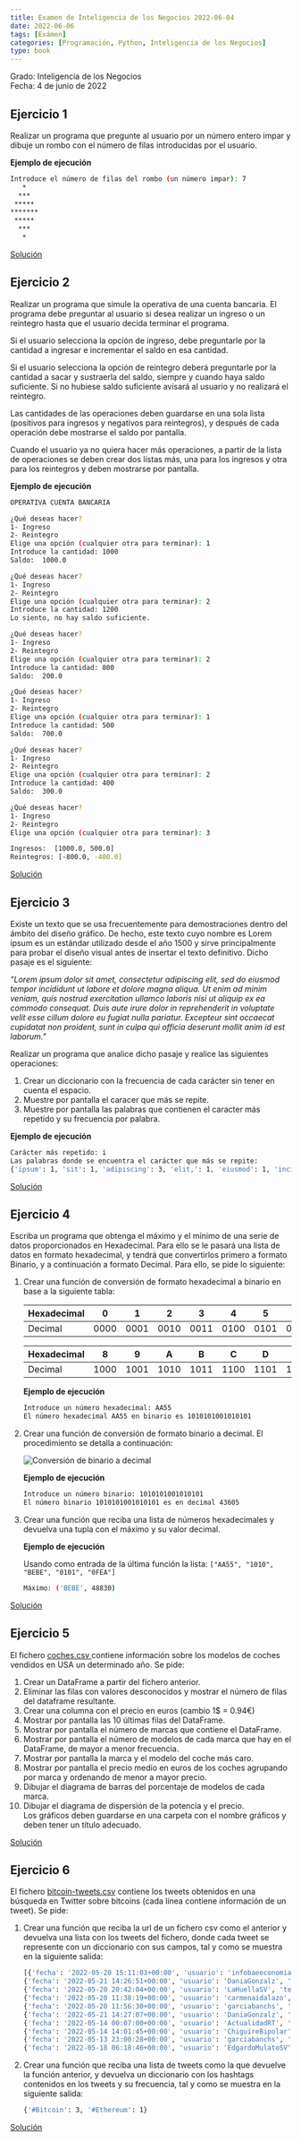 ```yaml
---
title: Examen de Inteligencia de los Negocios 2022-06-04
date: 2022-06-06
tags: [Exámen]
categories: [Programación, Python, Inteligencia de los Negocios]
type: book
---
```


Grado: Inteligencia de los Negocios  
Fecha: 4 de junio de 2022

## Ejercicio 1

Realizar un programa que pregunte al usuario por un número entero impar y dibuje un rombo con el número de filas introducidas por el usuario.

**Ejemplo de ejecución**

```sh
Introduce el número de filas del rombo (un número impar): 7
   *
  ***
 *****
*******
 *****
  ***
   *
```

<a href="https://colab.research.google.com/github/asalber/aprendeconalf/blob/master/content/es/docencia/python/examenes/inteligencia-negocios/soluciones/examen-2022-06-04/ejercicio1.ipynb" class="btn btn-info" target="_blank">Solución</a>

## Ejercicio 2

Realizar un programa que simule la operativa de una cuenta bancaria. El programa debe preguntar al usuario si desea realizar un ingreso o un reintegro hasta que el usuario decida terminar el programa.

Si el usuario selecciona la opción de ingreso, debe preguntarle por la cantidad a ingresar e incrementar el saldo en esa cantidad.

Si el usuario selecciona la opción de reintegro deberá preguntarle por la cantidad a sacar y sustraerla del saldo, siempre y cuando haya saldo suficiente. Si no hubiese saldo suficiente avisará al usuario y no realizará el reintegro.

Las cantidades de las operaciones deben guardarse en una sola lista (positivos para ingresos y negativos para reintegros), y después de cada operación debe mostrarse el saldo por pantalla.

Cuando el usuario ya no quiera hacer más operaciones, a partir de la lista de operaciones se deben crear dos listas más, una para los ingresos y otra para los reintegros y deben mostrarse por pantalla.

**Ejemplo de ejecución**

```sh
OPERATIVA CUENTA BANCARIA

¿Qué deseas hacer?
1- Ingreso
2- Reintegro
Elige una opción (cualquier otra para terminar): 1
Introduce la cantidad: 1000
Saldo:  1000.0

¿Qué deseas hacer?
1- Ingreso
2- Reintegro
Elige una opción (cualquier otra para terminar): 2
Introduce la cantidad: 1200
Lo siento, no hay saldo suficiente.

¿Qué deseas hacer?
1- Ingreso
2- Reintegro
Elige una opción (cualquier otra para terminar): 2
Introduce la cantidad: 800
Saldo:  200.0

¿Qué deseas hacer?
1- Ingreso
2- Reintegro
Elige una opción (cualquier otra para terminar): 1
Introduce la cantidad: 500
Saldo:  700.0

¿Qué deseas hacer?
1- Ingreso
2- Reintegro
Elige una opción (cualquier otra para terminar): 2
Introduce la cantidad: 400
Saldo:  300.0

¿Qué deseas hacer?
1- Ingreso
2- Reintegro
Elige una opción (cualquier otra para terminar): 3

Ingresos:  [1000.0, 500.0]
Reintegros: [-800.0, -400.0]
```

<a href="https://colab.research.google.com/github/asalber/aprendeconalf/blob/master/content/es/docencia/python/examenes/inteligencia-negocios/soluciones/examen-2022-06-04/ejercicio2.ipynb" class="btn btn-info" target="_blank">Solución</a>

## Ejercicio 3

Existe un texto que se usa frecuentemente para demostraciones dentro del ámbito del diseño gráfico. De hecho, este texto cuyo nombre es Lorem ipsum es un estándar utilizado desde el año 1500 y sirve principalmente para probar el diseño visual antes de insertar el texto definitivo. Dicho pasaje es el siguiente:

_"Lorem ipsum dolor sit amet, consectetur adipiscing elit, sed do eiusmod tempor incididunt ut labore et dolore magna aliqua. Ut enim ad minim veniam, quis nostrud exercitation ullamco laboris nisi ut aliquip ex ea commodo consequat. Duis aute irure dolor in reprehenderit in voluptate velit esse cillum dolore eu fugiat nulla pariatur. Excepteur sint occaecat cupidatat non proident, sunt in culpa qui officia deserunt mollit anim id est laborum."_

Realizar un programa que analice dicho pasaje y realice las siguientes operaciones:

1. Crear un diccionario con la frecuencia de cada carácter sin tener en cuenta el espacio.
2. Muestre por pantalla el caracer que más se repite.
3. Muestre por pantalla las palabras que contienen el caracter más repetido y su frecuencia por palabra.

**Ejemplo de ejecución**

```sh
Carácter más repetido: i
Las palabras donde se encuentra el carácter que más se repite:
{'ipsum': 1, 'sit': 1, 'adipiscing': 3, 'elit,': 1, 'eiusmod': 1, 'incididunt': 3, 'aliqua.': 1, 'enim': 1, 'minim': 2, 'veniam,': 1, 'quis': 1, 'exercitation': 2, 'laboris': 1, 'nisi': 2, 'aliquip': 2, 'Duis': 1, 'irure': 1, 'in': 1, 'reprehenderit': 1, 'velit': 1, 'cillum': 1, 'fugiat': 1, 'pariatur.': 1, 'sint': 1, 'cupidatat': 1, 'proident,': 1, 'qui': 1, 'officia': 2, 'mollit': 1, 'anim': 1, 'id': 1}
```

<a href="https://colab.research.google.com/github/asalber/aprendeconalf/blob/master/content/es/docencia/python/examenes/inteligencia-negocios/soluciones/examen-2022-06-04/ejercicio3.ipynb" class="btn btn-info" target="_blank">Solución</a>

## Ejercicio 4

Escriba un programa que obtenga el máximo y el mínimo de una serie de datos proporcionados en Hexadecimal. Para ello se le pasará una lista de datos en formato hexadecimal, y tendrá que convertirlos primero a formato Binario, y a continuación a formato Decimal. Para ello, se pide lo siguiente:

1. Crear una función de conversión de formato hexadecimal a binario en base a la siguiente tabla:

    | Hexadecimal |  0   |  1   |  2   |  3   |  4   |  5   |  6   |  7   |
    | :---------- | :--: | :--: | :--: | :--: | :--: | :--: | :--: | :--: |
    | Decimal     | 0000 | 0001 | 0010 | 0011 | 0100 | 0101 | 0110 | 0111 |
   
    | Hexadecimal |  8   |  9   |  A   |  B   |  C   |  D   |  E   |  F   |
    | :---------- | :--: | :--: | :--: | :--: | :--: | :--: | :--: | :--: |
    | Decimal     | 1000 | 1001 | 1010 | 1011 | 1100 | 1101 | 1110 | 1111 |

    **Ejemplo de ejecución**

    ```sh
    Introduce un número hexadecimal: AA55
    El número hexadecimal AA55 en binario es 1010101001010101
    ```

2. Crear una función de conversión de formato binario a decimal. El procedimiento se detalla a continuación:

    ![Conversión de binario a decimal](../img/conversion-binario-decimal.png)

    **Ejemplo de ejecución**
    ```sh
    Introduce un número binario: 1010101001010101
    El número binario 1010101001010101 es en decimal 43605
    ```

3. Crear una función que reciba una lista de números hexadecimales y devuelva una tupla con el máximo y su valor decimal.

    **Ejemplo de ejecución**

    Usando como entrada de la última función la lista: `["AA55", "1010", "BEBE", "0101", "0FEA"]`
    ```sh
    Máximo: ('BEBE', 48830)
    ```

<a href="https://colab.research.google.com/github/asalber/aprendeconalf/blob/master/content/es/docencia/python/examenes/inteligencia-negocios/soluciones/examen-2022-06-04/ejercicio4.ipynb" class="btn btn-info" target="_blank">Solución</a>

## Ejercicio 5

El fichero [coches.csv ](https://aprendeconalf.es/docencia/python/examenes/inteligencia-negocios/soluciones/examen-2022-06-04/coches.csv) contiene información sobre los modelos de coches vendidos en USA un determinado año. Se pide: 

1. Crear un DataFrame a partir del fichero anterior. 
2. Eliminar las filas con valores desconocidos y mostrar el número de filas del dataframe resultante. 
3. Crear una columna con el precio en euros (cambio 1$ = 0.94€) 
4. Mostrar por pantalla las 10 últimas filas del DataFrame. 
5. Mostrar por pantalla el número de marcas que contiene el DataFrame. 
6. Mostrar por pantalla el número de modelos de cada marca que hay en el DataFrame, de mayor a menor frecuencia. 
7. Mostrar por pantalla la marca y el modelo del coche más caro. 
8. Mostrar por pantalla el precio medio en euros de los coches agrupando por marca y ordenando de menor a mayor precio. 
9. Dibujar el diagrama de barras del porcentaje de modelos de cada marca. 
10. Dibujar el diagrama de dispersión de la potencia y el precio.  
Los gráficos deben guardarse en una carpeta con el nombre gráficos y deben tener un título adecuado. 

<a href="https://colab.research.google.com/github/asalber/aprendeconalf/blob/master/content/es/docencia/python/examenes/inteligencia-negocios/soluciones/examen-2022-06-04/ejercicio5.ipynb" class="btn btn-info" target="_blank">Solución</a>

## Ejercicio 6

El fichero [bitcoin-tweets.csv](https://aprendeconalf.es/docencia/python/examenes/inteligencia-negocios/soluciones/examen-2022-06-04/bitcoin-tweets.csv) contiene los tweets obtenidos en una búsqueda en Twitter sobre bitcoins (cada línea contiene información de un tweet). Se pide: 

1. Crear una función que reciba la url de un fichero csv como el anterior y devuelva una lista con los tweets del fichero, donde cada tweet se represente con un diccionario con sus campos, tal y como se muestra en la siguiente salida: 

    ```sh
    [{'fecha': '2022-05-20 15:11:03+00:00', 'usuario': 'infobaeeconomia', 'texto': 'Bill Gates contra el Bitcoin: “No aporta nada” https://t.co/pZBlC664gw', 'likes': '496'}, 
    {'fecha': '2022-05-21 14:26:51+00:00', 'usuario': 'DaniaGonzalz', 'texto': 'El Salvador hoy es un referente en materia de Inclusión Financiera gracias a la Ley #Bitcoin, países de la región c… https://t.co/P8oS2nfm36', 'likes': '554'}, 
    {'fecha': '2022-05-20 20:42:04+00:00', 'usuario': 'LaHuellaSV', 'texto': 'El asesor en criptoeconomía y fundador de Criptokuántica, Néstor Kreimer, afirmó que El Salvador tiene actualmente… https://t.co/HbSqrQYk67', 'likes': '57'}, 
    {'fecha': '2022-05-20 11:38:19+00:00', 'usuario': 'carmenaidalazo', 'texto': 'La ironía con bitcoin es que años de bajas tasas y politica monetaria expansiva alimentaron incrementos en precios… https://t.co/cm2mo86eKy', 'likes': '284'}, 
    {'fecha': '2022-05-20 11:56:30+00:00', 'usuario': 'garciabanchs', 'texto': 'Cuando a soberbios del #Bitcoin aún les cambiaban los pañales, ya me quemaba las pestañas en mi doctorado de Econom… https://t.co/82tj5Dcalp', 'likes': '74'}, 
    {'fecha': '2022-05-21 14:27:07+00:00', 'usuario': 'DaniaGonzalz', 'texto': '"El Salvador es la capital del #Bitcoin #Ethereum , invitamos a todos los países a invertir en el futuro, por eso nuestro p… https://t.co/UnQVQZj7aw"', 'likes': '89'}, 
    {'fecha': '2022-05-14 00:07:00+00:00', 'usuario': 'ActualidadRT', 'texto': "@ActualidadRT's account has been withheld in Belgium, Austria, Bulgaria, Sweden, Croatia, Spain, Slovenia, Cyprus, Slovakia, Czech Republic, Romania, Portugal, Poland, Denmark, Netherlands, Estonia, Malta, Luxembourg, Finland, France, Lithuania, Germany, Greece, Latvia, Hungary, Italy, Ireland, United Kingdom in response to a legal demand. Learn more.", 'likes': '1037'}, 
    {'fecha': '2022-05-14 14:01:45+00:00', 'usuario': 'ChiguireBipolar', 'texto': 'Testigo de Jehová se esconde de promotor del Bitcoin https://t.co/odVOELmYKu https://t.co/GOtuWLoGhT', 'likes': '1082'}, {'fecha': '2022-05-15 01:21:58+00:00', 'usuario': 'el_pais', 'texto': 'El Salvador convirtió al Bitcoin en su moneda legal. Con la caída de las criptomonedas, han caído en picado también… https://t.co/fFlk1P1LSj', 'likes': '551'}, 
    {'fecha': '2022-05-13 23:00:28+00:00', 'usuario': 'garciabanchs', 'texto': 'La cantidad de dinero que han perdido fans por hacerle caso a celebridades en torno a la adquisición de criptomoned… https://t.co/UOjmvj4Jxq', 'likes': '1143'}, {'fecha': '2022-05-14 15:44:24+00:00', 'usuario': 'juanrallo', 'texto': 'Llevas diciendo que Bitcoin es una burbuja desde que cotizaba a 100 dólares. Que sepamos los patrones típicos de un… https://t.co/2inCgvPHnE', 'likes': '1423'}, {'fecha': '2022-05-14 16:01:48+00:00', 'usuario': 'wallstwolverine', 'texto': 'Los mismos políticos que asesoraban a Venezuela en sus políticas económicas te dan lecciones hoy de lo peligroso qu… https://t.co/wRje03EydN', 'likes': '1543'}, 
    {'fecha': '2022-05-18 06:18:46+00:00', 'usuario': 'EdgardoMulatoSV', 'texto': 'Ya se preguntaron, ¿Por qué sube la ola de homicidios y ataques al Gobierno cuando vienen INVERSIONISTAS al país?… https://t.co/T5PCT8RgKB', 'likes': '796'}]
    ```

2. Crear una función que reciba una lista de tweets como la que devuelve la función anterior, y devuelva un diccionario con los hashtags contenidos en los tweets y su frecuencia, tal y como se muestra en la siguiente salida:

    ```sh
    {'#Bitcoin': 3, '#Ethereum': 1}
    ```

<a href="https://colab.research.google.com/github/asalber/aprendeconalf/blob/master/content/es/docencia/python/examenes/inteligencia-negocios/soluciones/examen-2022-06-04/ejercicio6.ipynb" class="btn btn-info" target="_blank">Solución</a>